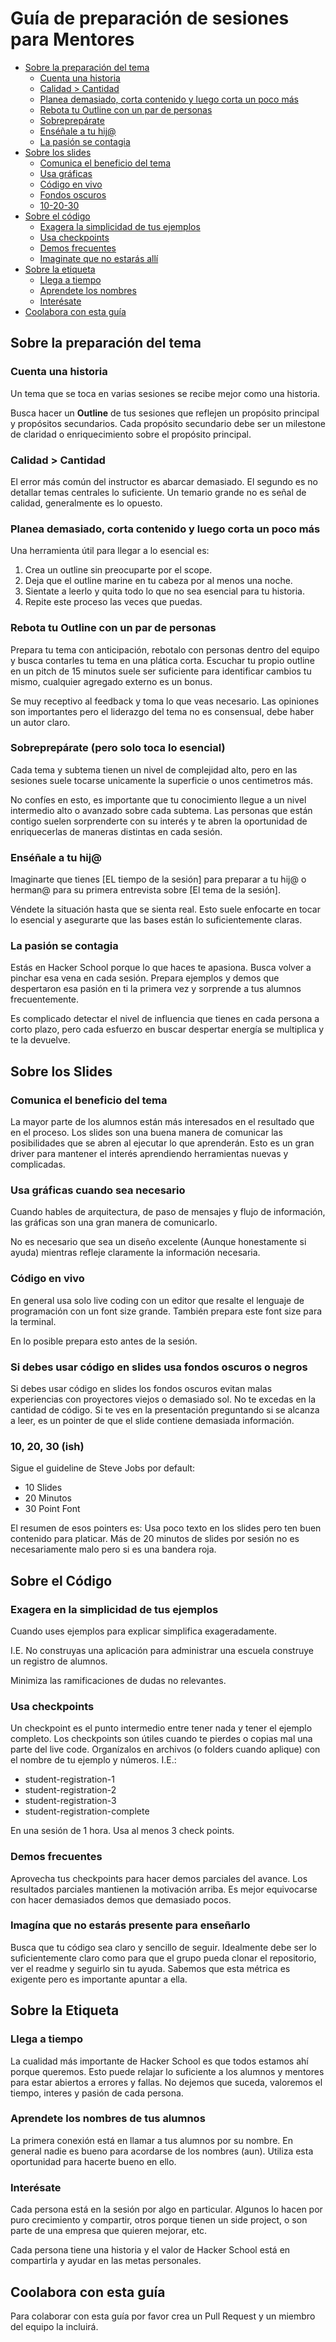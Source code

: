 # Guía de preparación de sesiones para Mentores

* [Sobre la preparación del tema](#sobre-la-preparación-del-tema)
  * [Cuenta una historia](#cuenta-una-historia)
  * [Calidad > Cantidad](#calidad--cantidad)
  * [Planea demasiado, corta contenido y luego corta un poco más](#planea-demasiado-corta-contenido-y-luego-corta-un-poco-más)
  * [Rebota tu Outline con un par de personas](#rebota-tu-outline-con-un-par-de-personas)
  * [Sobreprepárate](#sobreprepárate-pero-solo-toca-lo-esencial)
  * [Enséñale a tu hij@](#enséñale-a-tu-hij)
  * [La pasión se contagia](#la-pasión-se-contagia)
* [Sobre los slides](#sobre-los-slides)
  * [Comunica el beneficio del tema](#comunica-el-beneficio-del-tema)
  * [Usa gráficas](#usa-gráficas-cuando-sea-necesario)
  * [Código en vivo](#código-en-vivo)
  * [Fondos oscuros](#si-debes-usar-código-en-slides-usa-fondos-oscuros-o-negros)
  * [10-20-30](#10-20-30-ish)
* [Sobre el código](#sobre-el-código)
  * [Exagera la simplicidad de tus ejemplos](#exagera-en-la-simplicidad-de-tus-ejemplos)
  * [Usa checkpoints](#usa-checkpoints)
  * [Demos frecuentes](#demos-frecuentes)
  * [Imaginate que no estarás allí](#imagína-que-no-estarás-presente-para-enseñarlo)
* [Sobre la etiqueta](#sobre-la-etiqueta)
  * [Llega a tiempo](#llega-a-tiempo)
  * [Aprendete los nombres](#aprendete-los-nombres-de-tus-alumnos)
  * [Interésate](#interésate)
* [Coolabora con esta guía](#coolabora-con-esta-guía)

## Sobre la preparación del tema

### Cuenta una historia

Un tema que se toca en varias sesiones se recibe mejor como una historia.

Busca hacer un **Outline** de tus sesiones que reflejen un propósito principal y propósitos secundarios. Cada propósito secundario debe ser un milestone de claridad o enriquecimiento sobre el propósito principal.

### Calidad > Cantidad

El error más común del instructor es abarcar demasiado. El segundo es no detallar temas centrales lo suficiente. Un temario grande no es señal de calidad, generalmente es lo opuesto.   

### Planea demasiado, corta contenido y luego corta un poco más

Una herramienta útil para llegar a lo esencial es:

1. Crea un outline sin preocuparte por el scope.
2. Deja que el outline marine en tu cabeza por al menos una noche.
3. Sientate a leerlo y quita todo lo que no sea esencial para tu historia.
4. Repite este proceso las veces que puedas.  

### Rebota tu Outline con un par de personas

Prepara tu tema con anticipación, rebotalo con personas dentro del equipo y busca contarles tu tema en una plática corta. Escuchar tu propio outline en un pitch de 15 minutos suele ser suficiente para identificar cambios tu mismo, cualquier agregado externo es un bonus.

Se muy receptivo al feedback y toma lo que veas necesario. Las opiniones son importantes pero el liderazgo del tema no es consensual, debe haber un autor claro.

### Sobreprepárate (pero solo toca lo esencial)

Cada tema y subtema tienen un nivel de complejidad alto, pero en las sesiones suele tocarse unicamente la superficie o unos centimetros más.

No confíes en esto, es importante que tu conocimiento llegue a un nivel intermedio alto o avanzado sobre cada subtema. Las personas que están contigo suelen sorprenderte con su interés y te abren la oportunidad de enriquecerlas de maneras distintas en cada sesión.  

### Enséñale a tu hij@

Imaginarte que tienes [EL tiempo de la sesión] para preparar a tu hij@ o herman@ para su primera entrevista sobre [El tema de la sesión].

Véndete la situación hasta que se sienta real. Esto suele enfocarte en tocar lo esencial y asegurarte que las bases están lo suficientemente claras.

### La pasión se contagia

Estás en Hacker School porque lo que haces te apasiona. Busca volver a pinchar esa vena en cada sesión. Prepara ejemplos y demos que despertaron esa pasión en ti la primera vez y sorprende a tus alumnos frecuentemente.

Es complicado detectar el nivel de influencia que tienes en cada persona a corto plazo, pero cada esfuerzo en buscar despertar energía se multiplica y te la devuelve.

## Sobre los Slides

### Comunica el beneficio del tema

La mayor parte de los alumnos están más interesados en el resultado que en el proceso. Los slides son una buena manera de comunicar las posibilidades que se abren al ejecutar lo que aprenderán. Esto es un gran driver para mantener el interés aprendiendo herramientas nuevas y complicadas.

### Usa gráficas cuando sea necesario

Cuando hables de arquitectura, de paso de mensajes y flujo de información, las gráficas son una gran manera de comunicarlo.

No es necesario que sea un diseño excelente (Aunque honestamente si ayuda) mientras refleje claramente la información necesaria.

### Código en vivo

En general usa solo live coding con un editor que resalte el lenguaje de programación con un font size grande. También prepara este font size para la terminal.

En lo posible prepara esto antes de la sesión.  

### Si debes usar código en slides usa fondos oscuros o negros

Si debes usar código en slides los fondos oscuros evitan malas experiencias con proyectores viejos o demasiado sol. No te excedas en la cantidad de código. Si te ves en la presentación preguntando si se alcanza a leer, es un pointer de que el slide contiene demasiada información.

### 10, 20, 30 (ish)

Sigue el guideline de Steve Jobs por default:

* 10 Slides
* 20 Minutos
* 30 Point Font

El resumen de esos pointers es: Usa poco texto en los slides pero ten buen contenido para platicar. Más de 20 minutos de slides por sesión no es necesariamente malo pero si es una bandera roja.

## Sobre el Código

### Exagera en la simplicidad de tus ejemplos

Cuando uses ejemplos para explicar simplifica exageradamente.

I.E. No construyas una aplicación para administrar una escuela construye un registro de alumnos.

Minimiza las ramificaciones de dudas no relevantes.

### Usa checkpoints

Un checkpoint es el punto intermedio entre tener nada y tener el ejemplo completo. Los checkpoints son útiles cuando te pierdes o copias mal una parte del live code. Organízalos en archivos (o folders cuando aplique) con el nombre de tu ejemplo y números. I.E.:

- student-registration-1
- student-registration-2
- student-registration-3
- student-registration-complete

En una sesión de 1 hora. Usa al menos 3 check points.

### Demos frecuentes

Aprovecha tus checkpoints para hacer demos parciales del avance. Los resultados parciales mantienen la motivación arriba. Es mejor equivocarse con hacer demasiados demos que demasiado pocos.

### Imagína que no estarás presente para enseñarlo

Busca que tu código sea claro y sencillo de seguir. Idealmente debe ser lo suficientemente claro como para que el grupo pueda clonar el repositorio, ver el readme y seguirlo sin tu ayuda. Sabemos que esta métrica es exigente pero es importante apuntar a ella.


## Sobre la Etiqueta

### Llega a tiempo

La cualidad más importante de Hacker School es que todos estamos ahí porque queremos. Esto puede relajar lo suficiente a los alumnos y mentores para estar abiertos a errores y fallas. No dejemos que suceda, valoremos el tiempo, interes y pasión de cada persona.

### Aprendete los nombres de tus alumnos

La primera conexión está en llamar a tus alumnos por su nombre. En general nadie es bueno para acordarse de los nombres (aun). Utiliza esta oportunidad para hacerte bueno en ello.

### Interésate

Cada persona está en la sesión por algo en particular. Algunos lo hacen por puro crecimiento y compartir, otros porque tienen un side project, o son parte de una empresa que quieren mejorar, etc.

Cada persona tiene una historia y el valor de Hacker School está en compartirla y ayudar en las metas personales.

## Coolabora con esta guía

Para colaborar con esta guía por favor crea un Pull Request y un miembro del equipo la  incluirá.
